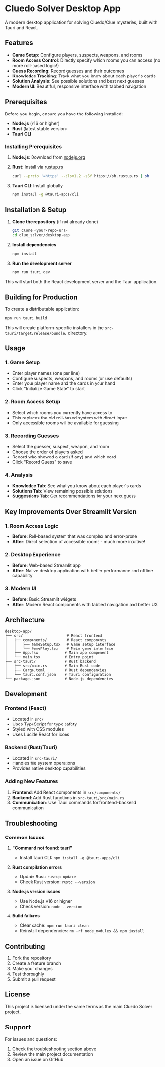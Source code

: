 # Cluedo Solver Desktop App

A modern desktop application for solving Cluedo/Clue mysteries, built with Tauri and React.

## Features

- **Game Setup**: Configure players, suspects, weapons, and rooms
- **Room Access Control**: Directly specify which rooms you can access (no more roll-based logic!)
- **Guess Recording**: Record guesses and their outcomes
- **Knowledge Tracking**: Track what you know about each player's cards
- **Solution Analysis**: See possible solutions and best next guesses
- **Modern UI**: Beautiful, responsive interface with tabbed navigation

## Prerequisites

Before you begin, ensure you have the following installed:

- **Node.js** (v16 or higher)
- **Rust** (latest stable version)
- **Tauri CLI**

### Installing Prerequisites

1. **Node.js**: Download from [nodejs.org](https://nodejs.org/)

2. **Rust**: Install via [rustup.rs](https://rustup.rs/)
   ```bash
   curl --proto '=https' --tlsv1.2 -sSf https://sh.rustup.rs | sh
   ```

3. **Tauri CLI**: Install globally
   ```bash
   npm install -g @tauri-apps/cli
   ```

## Installation & Setup

1. **Clone the repository** (if not already done)
   ```bash
   git clone <your-repo-url>
   cd clue_solver/desktop-app
   ```

2. **Install dependencies**
   ```bash
   npm install
   ```

3. **Run the development server**
   ```bash
   npm run tauri dev
   ```

This will start both the React development server and the Tauri application.

## Building for Production

To create a distributable application:

```bash
npm run tauri build
```

This will create platform-specific installers in the `src-tauri/target/release/bundle/` directory.

## Usage

### 1. Game Setup
- Enter player names (one per line)
- Configure suspects, weapons, and rooms (or use defaults)
- Enter your player name and the cards in your hand
- Click "Initialize Game State" to start

### 2. Room Access Setup
- Select which rooms you currently have access to
- This replaces the old roll-based system with direct input
- Only accessible rooms will be available for guessing

### 3. Recording Guesses
- Select the guesser, suspect, weapon, and room
- Choose the order of players asked
- Record who showed a card (if any) and which card
- Click "Record Guess" to save

### 4. Analysis
- **Knowledge Tab**: See what you know about each player's cards
- **Solutions Tab**: View remaining possible solutions
- **Suggestions Tab**: Get recommendations for your next guess

## Key Improvements Over Streamlit Version

### 1. Room Access Logic
- **Before**: Roll-based system that was complex and error-prone
- **After**: Direct selection of accessible rooms - much more intuitive!

### 2. Desktop Experience
- **Before**: Web-based Streamlit app
- **After**: Native desktop application with better performance and offline capability

### 3. Modern UI
- **Before**: Basic Streamlit widgets
- **After**: Modern React components with tabbed navigation and better UX

## Architecture

```
desktop-app/
├── src/                    # React frontend
│   ├── components/         # React components
│   │   ├── GameSetup.tsx   # Game setup interface
│   │   └── GamePlay.tsx    # Main game interface
│   ├── App.tsx            # Main app component
│   └── main.tsx           # Entry point
├── src-tauri/             # Rust backend
│   ├── src/main.rs        # Main Rust code
│   ├── Cargo.toml         # Rust dependencies
│   └── tauri.conf.json    # Tauri configuration
└── package.json           # Node.js dependencies
```

## Development

### Frontend (React)
- Located in `src/`
- Uses TypeScript for type safety
- Styled with CSS modules
- Uses Lucide React for icons

### Backend (Rust/Tauri)
- Located in `src-tauri/`
- Handles file system operations
- Provides native desktop capabilities

### Adding New Features
1. **Frontend**: Add React components in `src/components/`
2. **Backend**: Add Rust functions in `src-tauri/src/main.rs`
3. **Communication**: Use Tauri commands for frontend-backend communication

## Troubleshooting

### Common Issues

1. **"Command not found: tauri"**
   - Install Tauri CLI: `npm install -g @tauri-apps/cli`

2. **Rust compilation errors**
   - Update Rust: `rustup update`
   - Check Rust version: `rustc --version`

3. **Node.js version issues**
   - Use Node.js v16 or higher
   - Check version: `node --version`

4. **Build failures**
   - Clear cache: `npm run tauri clean`
   - Reinstall dependencies: `rm -rf node_modules && npm install`

## Contributing

1. Fork the repository
2. Create a feature branch
3. Make your changes
4. Test thoroughly
5. Submit a pull request

## License

This project is licensed under the same terms as the main Cluedo Solver project.

## Support

For issues and questions:
1. Check the troubleshooting section above
2. Review the main project documentation
3. Open an issue on GitHub 